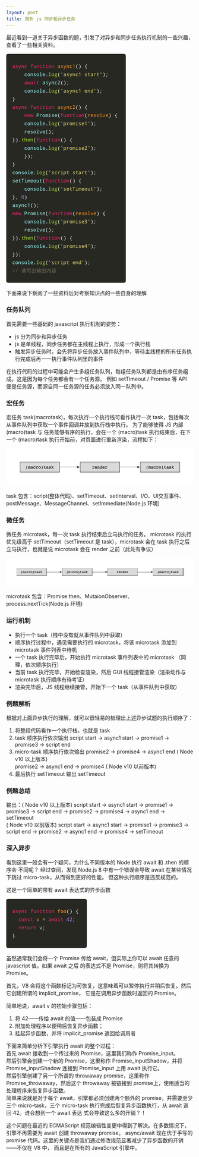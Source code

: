 ```yaml
---
layout: post
title: 简析 js 同步和异步任务
---
```


最近看到一道关于异步函数的题，引发了对异步和同步任务执行机制的一些兴趣，查看了一些相关资料。

![](/images/19_09_12/async_0.png)

下面来说下察阅了一些资料后对考察知识点的一些自身的理解

### 任务队列

首先需要一些基础的 javascript 执行机制的姿势：
- js 分为同步和异步任务
- js 是单线程，同步任务都在主线程上执行，形成一个执行栈
- 触发异步任务时，会先将异步任务放入事件队列中，等待主线程的所有任务执行完成后再一一执行事件队列里的事件

在执行代码的过程中可能会产生多组任务队列，每组任务队列都是由有序任务组成。这是因为每个任务都会有一个任务源，
例如 setTimeout / Promise 等 API 便是任务源，而源自同一任务源的任务必须放入同一队列中。

### 宏任务

宏任务 task(macrotask)，每次执行一个执行栈可看作执行一次 task，包括每次从事件队列中获取一个事件回调并放到执行栈中执行。
为了能够使得 JS 内部 (macro)task 与  任务能够有序的执行，会在一个 (macro)task 执行结束后，在下一个 (macro)task 
执行开始前，对页面进行重新渲染，流程如下：

![](/images/19_09_12/async_1.png)

task 包含：script(整体代码)、setTimeout、setInterval、I/O、UI交互事件、postMessage、MessageChannel、setImmediate(Node.js 环境)

### 微任务

微任务 microtask，每一次 task 执行结束后立马执行的任务。
microtask 的执行优先级高于 setTimeout（setTimeout 是 task），microtask 会在 task 执行之后立马执行，也就是说 microtask 会在 render 之前（此处有争议）

![](/images/19_09_12/async_2.png)

microtask 包含：Promise.then、MutaionObserver、process.nextTick(Node.js 环境)

### 运行机制
- 执行一个 task（栈中没有就从事件队列中获取）
- 顺序执行过程中，遇见需要执行的 microtask，将该 microtask 添加到 microtask 事件列表中待机
- 一个 task 执行完毕后，开始执行 microtask 事件列表中的 microtask （同理，依次顺序执行）
- 当前 task 执行完毕，开始检查渲染，然后 GUI 线程接管渲染（渲染动作与 microtask 执行顺序有待考证）
- 渲染完毕后，JS 线程继续接管，开始下一个 task（从事件队列中获取）

### 例题解析
根据对上面异步执行的理解，就可以很轻易的梳理出上述异步试题的执行顺序了：
1. 将整段代码看作一个执行栈，也就是 task
2. task 顺序执行依次输出 script start -> async1 start -> promise1 -> promise3 -> script end
3. micro-task 顺序执行依次输出 promise2 -> promise4 -> async1 end ( Node v10 以上版本)        
   promise2 -> async1 end -> promise4 ( Node v10 以前版本) 
4. 最后执行 setTimeout 输出 setTimeout

### 例题总结
输出：( Node v10 以上版本) script start -> async1 start -> promise1 -> promise3 -> script end -> promise2 -> promise4 -> async1 end -> setTimeout    
( Node v10 以前版本) script start -> async1 start -> promise1 -> promise3 -> script end -> promise2 -> async1 end -> promise4 -> setTimeout 

### 深入异步
看到这里一般会有一个疑问，为什么不同版本的 Node 执行 await 和 .then 的顺序会
不同呢？
经过查阅，发现 Node.js 8 中有一个错误会导致 await 在某些情况下跳过 micro-task，从而得到更好的性能。
但这种执行顺序是违反规范的。

这是一个简单的带有 await 表达式的异步函数

![](/images/19_09_12/async_3.png)

虽然通常我们会将一个 Promise 传给 await，但实际上你可以 await 任意的 javascript 值。如果 await 之后
的表达式不是 Promise，则将其转换为 Promise。 

首先，V8 会将这个函数标记为可恢复，这意味着可以暂停执行并稍后恢复。然后它创建所谓的 implicit_promise，
它是在调用异步函数时返回的 Promise。

简单地说，await v 的初始步骤包括：
1. 将 42——传给 await 的值——包装成 Promise
2. 附加处理程序以便稍后恢复异步函数；
3. 挂起异步函数，并将 implicit_promise 返回给调用者

下面来简单分析下引擎执行 await 的整个过程：   
首先 await 接收到一个传过来的 Promise，这里我们称作 Promise_input。    
然后引擎会创建一个新的 Promise，这里称作 Promise_inputShadow，并将 Promise_inputShadow 连接到 Promise_input 上用 await 执行它。      
然后引擎创建了另一个所谓的 throwaway promise，这里称作 Promise_throwaway，然后这个 throwaway 被链接到 promise上，使用适当的处理程序来恢复异步函数。     
简单来说就是对于每个 await，引擎都必须创建两个额外的 promise，并需要至少三个 micro-task，三个 micro-task 执行完成后恢复异步函数执行，从 await 返回 42。谁会想到一个 await 表达
式会导致这么多的开销？！

这个问题在最近的 ECMAScript 规范编辑性变更中得到了解决。在多数情况下，引擎不再需要为 await 创建 throwaway promise。
async/await 现在优于手写的 promise 代码。这里的关键点是我们通过修改规范显著减少了异步函数的开销——不仅在 V8 中，
而且是在所有的 JavaScript 引擎中。











